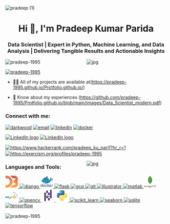![pradeep (1)](https://github.com/pradeep-1995/pradeep-1995/assets/83020609/9ddb7f96-deaa-4c2d-8086-fcbe29700ea4)



<h1 align="center">Hi 👋, I'm Pradeep Kumar Parida</h1>
<h3 align="center">Data Scientist | Expert in Python, Machine Learning, and Data Analysis | Delivering Tangible Results and Actionable Insights</h3>
<img align="right" alt="jpg" width="250px" src="https://media3.giphy.com/media/qgQUggAC3Pfv687qPC/giphy.gif?cid=ecf05e47e2us3s97tg42pypypqi7czqayjq4p9lckg2dtysw&ep=v1_gifs_search&rid=giphy.gif&ct=g" />

<p align="left"> <img src="https://komarev.com/ghpvc/?username=pradeep-1995&label=Profile%20views&color=0e75b6&style=flat" alt="pradeep-1995" /> </p>

<p align="left"> <a href="https://github.com/ryo-ma/github-profile-trophy"><img src="https://github-profile-trophy.vercel.app/?username=pradeep-1995" alt="pradeep-1995" /></a> </p>

- 👨‍💻 All of my projects are available at(https://pradeep-1995.github.io/Protfolio.github.io/)

- 📄 Know about my experiences (https://github.com/pradeep-1995/Protfolio.github.io/blob/main/images/Data_Scientist_modern.pdf)


<h3 align="left">Connect with me:</h3>
<p align="left">
  <a href="https://pradeep-1995.github.io/Protfolio.github.io/"><img src="https://img.icons8.com/fluent/32/000000/domain.png" alt="darkwood"/></a>
  <a href="mailto:"><img src="https://img.icons8.com/color/32/000000/gmail.png" alt="email"/></a>
  <a href="https://www.linkedin.com/in/pradeep-parida-2bb0a3132"><img src="https://img.icons8.com/color/32/000000/linkedin.png" alt="linkedin"/></a>
  <a href="https://hub.docker.com/u/mmphego"><img src="https://img.icons8.com/color/32/000000/docker.png" alt="docker"/></a>
  
  [<img src="https://img.shields.io/badge/LinkedIn-282C34?logo=linkedin&logoColor=0077B5" alt="LinkedIn logo" title="LinkedIn" height="25" />](https://www.linkedin.com/in/pradeep-parida-2bb0a3132)
  [<img src="https://img.shields.io/badge/kaggle-.com-blue" alt="LinkedIn logo" title="kaggle" height="25" />](https://kaggle.com/https://www.kaggle.com/pradeepparida)
  
<a href="https://www.hackerrank.com/https://www.hackerrank.com/pradeep_ku_pari1?hr_r=1" target="blank"><img align="center" src="https://raw.githubusercontent.com/rahuldkjain/github-profile-readme-generator/master/src/images/icons/Social/hackerrank.svg" alt="https://www.hackerrank.com/pradeep_ku_pari1?hr_r=1" height="30" width="40" /></a>
<a href="/https://exercism.org/profiles/pradeep-1995" target="blank"><img align="center" src="https://raw.githubusercontent.com/rahuldkjain/github-profile-readme-generator/master/src/images/icons/Social/rss.svg" alt="https://exercism.org/profiles/pradeep-1995" height="30" width="40" /></a>
</p>
<img align="right" alt="jpg" width="250px" src="https://media4.giphy.com/media/doXBzUFJRxpaUbuaqz/giphy.gif?cid=ecf05e478in30wnfxc8255g8r1ii0j05oykdcsq9xtkomvvl&ep=v1_gifs_search&rid=giphy.gif&ct=g" />

<h3 align="left">Languages and Tools:</h3>
<p align="left"> <a href="https://d3js.org/" target="_blank" rel="noreferrer"> <img src="https://raw.githubusercontent.com/devicons/devicon/master/icons/d3js/d3js-original.svg" alt="d3js" width="40" height="40"/> </a> <a href="https://www.djangoproject.com/" target="_blank" rel="noreferrer"> <img src="https://cdn.worldvectorlogo.com/logos/django.svg" alt="django" width="40" height="40"/> </a> <a href="https://www.docker.com/" target="_blank" rel="noreferrer"> <img src="https://raw.githubusercontent.com/devicons/devicon/master/icons/docker/docker-original-wordmark.svg" alt="docker" width="40" height="40"/> </a> <a href="https://flask.palletsprojects.com/" target="_blank" rel="noreferrer"> <img src="https://www.vectorlogo.zone/logos/pocoo_flask/pocoo_flask-icon.svg" alt="flask" width="40" height="40"/> </a> <a href="https://cloud.google.com" target="_blank" rel="noreferrer"> <img src="https://www.vectorlogo.zone/logos/google_cloud/google_cloud-icon.svg" alt="gcp" width="40" height="40"/> </a> <a href="https://git-scm.com/" target="_blank" rel="noreferrer"> <img src="https://www.vectorlogo.zone/logos/git-scm/git-scm-icon.svg" alt="git" width="40" height="40"/> </a> <a href="https://www.adobe.com/in/products/illustrator.html" target="_blank" rel="noreferrer"> <img src="https://www.vectorlogo.zone/logos/adobe_illustrator/adobe_illustrator-icon.svg" alt="illustrator" width="40" height="40"/> </a> <a href="https://www.mathworks.com/" target="_blank" rel="noreferrer"> <img src="https://upload.wikimedia.org/wikipedia/commons/2/21/Matlab_Logo.png" alt="matlab" width="40" height="40"/> </a> <a href="https://www.mongodb.com/" target="_blank" rel="noreferrer"> <img src="https://raw.githubusercontent.com/devicons/devicon/master/icons/mongodb/mongodb-original-wordmark.svg" alt="mongodb" width="40" height="40"/> </a> <a href="https://www.mysql.com/" target="_blank" rel="noreferrer"> <img src="https://raw.githubusercontent.com/devicons/devicon/master/icons/mysql/mysql-original-wordmark.svg" alt="mysql" width="40" height="40"/> </a> <a href="https://opencv.org/" target="_blank" rel="noreferrer"> <img src="https://www.vectorlogo.zone/logos/opencv/opencv-icon.svg" alt="opencv" width="40" height="40"/> </a> <a href="https://pandas.pydata.org/" target="_blank" rel="noreferrer"> <img src="https://raw.githubusercontent.com/devicons/devicon/2ae2a900d2f041da66e950e4d48052658d850630/icons/pandas/pandas-original.svg" alt="pandas" width="40" height="40"/> </a> <a href="https://www.python.org" target="_blank" rel="noreferrer"> <img src="https://raw.githubusercontent.com/devicons/devicon/master/icons/python/python-original.svg" alt="python" width="40" height="40"/> </a> <a href="https://scikit-learn.org/" target="_blank" rel="noreferrer"> <img src="https://upload.wikimedia.org/wikipedia/commons/0/05/Scikit_learn_logo_small.svg" alt="scikit_learn" width="40" height="40"/> </a> <a href="https://seaborn.pydata.org/" target="_blank" rel="noreferrer"> <img src="https://seaborn.pydata.org/_images/logo-mark-lightbg.svg" alt="seaborn" width="40" height="40"/> </a> <a href="https://www.sqlite.org/" target="_blank" rel="noreferrer"> <img src="https://www.vectorlogo.zone/logos/sqlite/sqlite-icon.svg" alt="sqlite" width="40" height="40"/> </a> <a href="https://www.tensorflow.org" target="_blank" rel="noreferrer"> <img src="https://www.vectorlogo.zone/logos/tensorflow/tensorflow-icon.svg" alt="tensorflow" width="40" height="40"/> </a> </p>

<p><img align="center" src="https://github-readme-stats.vercel.app/api/top-langs?username=pradeep-1995&show_icons=true&locale=en&layout=compact" alt="pradeep-1995" /></p>

